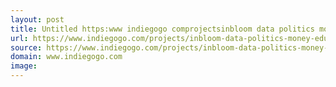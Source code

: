 ```yaml
---
layout: post
title: Untitled https:www indiegogo comprojectsinbloom data politics money education and the crash
url: https://www.indiegogo.com/projects/inbloom-data-politics-money-education-and-the-crash
source: https://www.indiegogo.com/projects/inbloom-data-politics-money-education-and-the-crash
domain: www.indiegogo.com
image: 
---
```


